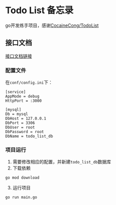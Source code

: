 # Todo List 备忘录

go开发练手项目，感谢[CocaineCong/TodoList](https://github.com/CocaineCong/TodoList)

## 接口文档

[接口文档链接](https://www.apifox.cn/apidoc/shared-0d6400a1-f53b-4226-81af-734cef97ddb0)

### 配置文件

在`conf/config.ini`下：

```
[service]
AppMode = debug
HttpPort = :3000

[mysql]
Db = mysql
DbHost = 127.0.0.1
DbPort = 3306
DbUser = root
DbPassword = root
DbName = todo_list_db
```

### 项目运行

1. 需要修改相应的配置，并新建`todo_list_db`数据库
2. 下载依赖
```
go mod download
```
3. 运行项目
```
go run main.go
```